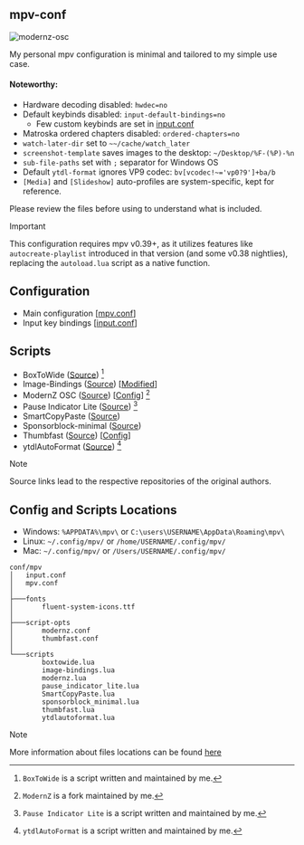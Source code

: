 ## mpv-conf
![modernz-osc](https://github.com/user-attachments/assets/03ea7f7d-7963-4ced-867e-4562460bbf0e)

My personal mpv configuration is minimal and tailored to my simple use case.

#### Noteworthy:

- Hardware decoding disabled: `hwdec=no`
- Default keybinds disabled: `input-default-bindings=no`
    - Few custom keybinds are set in [input.conf](https://github.com/Samillion/mpv-conf/blob/master/input.conf)
- Matroska ordered chapters disabled: `ordered-chapters=no`
- `watch-later-dir` set to `~~/cache/watch_later`
- `screenshot-template` saves images to the desktop: `~/Desktop/%F-(%P)-%n`
- `sub-file-paths` set with `;` separator for Windows OS
- Default `ytdl-format` ignores VP9 codec: `bv[vcodec!~='vp0?9']+ba/b`
- `[Media]` and `[Slideshow]` auto-profiles are system-specific, kept for reference.

Please review the files before using to understand what is included.

> [!IMPORTANT]  
> This configuration requires mpv v0.39+, as it utilizes features like `autocreate-playlist` introduced in that version (and some v0.38 nightlies), replacing the `autoload.lua` script as a native function.

## Configuration
- Main configuration [[mpv.conf](./mpv.conf)]
- Input key bindings [[input.conf](./input.conf)]

## Scripts
- BoxToWide ([Source](https://github.com/Samillion/mpv-boxtowide)) [^1]
- Image-Bindings ([Source](https://github.com/guidocella/mpv-image-config/blob/main/scripts/image-bindings.lua)) [[Modified](./scripts/image-bindings.lua)]
- ModernZ OSC ([Source](https://github.com/Samillion/ModernZ)) [[Config](./script-opts/modernz.conf)] [^2]
- Pause Indicator Lite ([Source](https://github.com/Samillion/ModernZ/tree/main/extras/pause-indicator-lite)) [^3]
- SmartCopyPaste ([Source](https://github.com/Eisa01/mpv-scripts?tab=readme-ov-file#smartcopypaste))
- Sponsorblock-minimal ([Source](https://codeberg.org/jouni/mpv_sponsorblock_minimal))
- Thumbfast ([Source](https://github.com/po5/thumbfast)) [[Config](./script-opts/thumbfast.conf)]
- ytdlAutoFormat ([Source](https://github.com/Samillion/mpv-ytdlautoformat)) [^4]

[^1]: `BoxToWide` is a script written and maintained by me.
[^2]: `ModernZ` is a fork maintained by me.
[^3]: `Pause Indicator Lite` is a script written and maintained by me.
[^4]: `ytdlAutoFormat` is a script written and maintained by me.


> [!NOTE]
> Source links lead to the respective repositories of the original authors.

## Config and Scripts Locations
- Windows: `%APPDATA%\mpv\` or `C:\users\USERNAME\AppData\Roaming\mpv\`
- Linux: `~/.config/mpv/` or `/home/USERNAME/.config/mpv/`
- Mac: `~/.config/mpv/` or `/Users/USERNAME/.config/mpv/`

```
conf/mpv
│   input.conf
│   mpv.conf
│
├───fonts
│       fluent-system-icons.ttf
│
├───script-opts
│       modernz.conf
│       thumbfast.conf
│
└───scripts
        boxtowide.lua
        image-bindings.lua
        modernz.lua
        pause_indicator_lite.lua
        SmartCopyPaste.lua
        sponsorblock_minimal.lua
        thumbfast.lua
        ytdlautoformat.lua
```

> [!NOTE]
> More information about files locations can be found [here](https://mpv.io/manual/master/#files)
